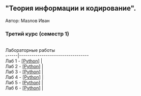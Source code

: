 ## "Теория информации и кодирование".
​Автор: Мазлов Иван
​<br><h3>Третий курс (семестр 1)</h3>
<br>Лабораторные работы<br> 
------|----------------------------------<br>
Лаб 1 - [[Python]](/Lab1/) |<br>
Лаб 2 - [[Python]](/Lab2/) |<br>
Лаб 3 - [[Python]](/Lab3/) |<br>
Лаб 4 - [[Python]](/Lab4/) |<br>
Лаб 5 - [[Python]](/Lab5/) |<br>
Лаб 6 - [[Python]](/Lab6/) |<br>
